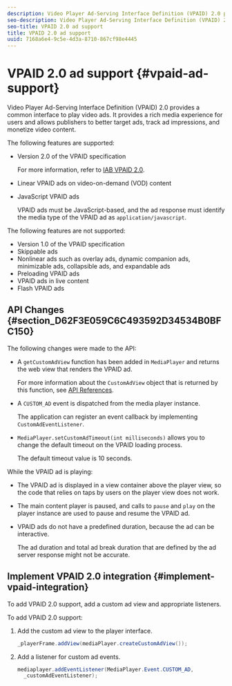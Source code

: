 ```yaml
---
description: Video Player Ad-Serving Interface Definition (VPAID) 2.0 provides a common interface to play video ads. It provides a rich media experience for users and allows publishers to better target ads, track ad impressions, and monetize video content.
seo-description: Video Player Ad-Serving Interface Definition (VPAID) 2.0 provides a common interface to play video ads. It provides a rich media experience for users and allows publishers to better target ads, track ad impressions, and monetize video content.
seo-title: VPAID 2.0 ad support
title: VPAID 2.0 ad support
uuid: 7168a6e4-9c5e-4d3a-8710-867cf98e4445
---
```


# VPAID 2.0 ad support {#vpaid-ad-support}

Video Player Ad-Serving Interface Definition (VPAID) 2.0 provides a common interface to play video ads. It provides a rich media experience for users and allows publishers to better target ads, track ad impressions, and monetize video content.

The following features are supported:

* Version 2.0 of the VPAID specification

  For more information, refer to [IAB VPAID 2.0](https://www.iab.com/wp-content/uploads/2015/06/VPAID_2_0_Final_04-10-2012.pdf). 
* Linear VPAID ads on video-on-demand (VOD) content 
* JavaScript VPAID ads

  VPAID ads must be JavaScript-based, and the ad response must identify the media type of the VPAID ad as `application/javascript`.

The following features are not supported:

* Version 1.0 of the VPAID specification 
* Skippable ads 
* Nonlinear ads such as overlay ads, dynamic companion ads, minimizable ads, collapsible ads, and expandable ads 
* Preloading VPAID ads 
* VPAID ads in live content 
* Flash VPAID ads

## API Changes {#section_D62F3E059C6C493592D34534B0BFC150}

The following changes were made to the API:

* A `getCustomAdView` function has been added in `MediaPlayer` and returns the web view that renders the VPAID ad.

  For more information about the `CustomAdView` object that is returned by this function, see [API References](https://help.adobe.com/en_US/primetime/api/psdk/javadoc_1.4/index.html). 

* A `CUSTOM_AD` event is dispatched from the media player instance.

  The application can register an event callback by implementing `CustomAdEventListener`. 

* `MediaPlayer.setCustomAdTimeout(int milliseconds)` allows you to change the default timeout on the VPAID loading process.

  The default timeout value is 10 seconds.

<!--<a id="section_495700E1C5404A7B85307A4137C740C5"></a>-->

While the VPAID ad is playing:

* The VPAID ad is displayed in a view container above the player view, so the code that relies on taps by users on the player view does not work. 
* The main content player is paused, and calls to `pause` and `play` on the player instance are used to pause and resume the VPAID ad. 

* VPAID ads do not have a predefined duration, because the ad can be interactive.

  The ad duration and total ad break duration that are defined by the ad server response might not be accurate.

## Implement VPAID 2.0 integration {#implement-vpaid-integration}

To add VPAID 2.0 support, add a custom ad view and appropriate listeners.

To add VPAID 2.0 support: 

1. Add the custom ad view to the player interface.

   ```java
   _playerFrame.addView(mediaPlayer.createCustomAdView());
   ```

1. Add a listener for custom ad events.

   ```java
   mediaplayer.addEventListener(MediaPlayer.Event.CUSTOM_AD,  
     _customAdEventListener);
   ```